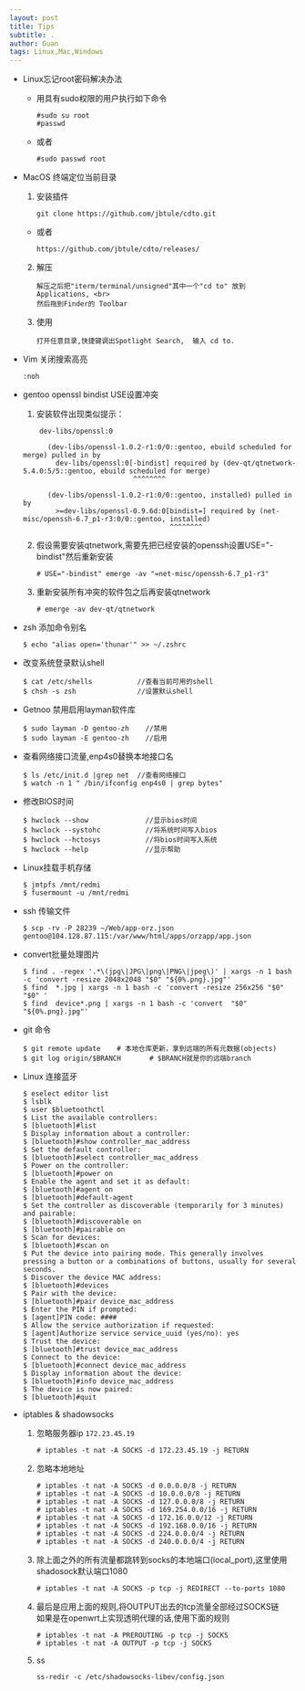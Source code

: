 ```yaml
---
layout: post
title: Tips
subtitle: .
author: Guan
tags: Linux,Mac,Windows
---
```


- Linux忘记root密码解决办法
    - 用具有sudo权限的用户执行如下命令
        ```
        #sudo su root
        #passwd
        ```
    - 或者
        ```
        #sudo passwd root
        ```

- MacOS 终端定位当前目录
    1. 安装插件
         ```
         git clone https://github.com/jbtule/cdto.git
         ```
    -  或者 
         ```
         https://github.com/jbtule/cdto/releases/
         ```
    2. 解压
         ```
         解压之后把"iterm/terminal/unsigned"其中一个"cd to" 放到Applications, <br>
         然后拖到Finder的 Toolbar
         ```
    
    3. 使用
          ```
          打开任意目录,快捷键调出Spotlight Search,  输入 cd to.
          ```
    
- Vim 关闭搜索高亮
    ```
    :noh
    ```
    
- gentoo openssl bindist USE设置冲突
    1. 安装软件出现类似提示：
    ```
        dev-libs/openssl:0
    
          (dev-libs/openssl-1.0.2-r1:0/0::gentoo, ebuild scheduled for merge) pulled in by
            dev-libs/openssl:0[-bindist] required by (dev-qt/qtnetwork-5.4.0:5/5::gentoo, ebuild scheduled for merge)
                               ^^^^^^^^                                                                                                                 
    
          (dev-libs/openssl-1.0.2-r1:0/0::gentoo, installed) pulled in by
            >=dev-libs/openssl-0.9.6d:0[bindist=] required by (net-misc/openssh-6.7_p1-r3:0/0::gentoo, installed)
                                        ^^^^^^^^          
    ```
    2. 假设需要安装qtnetwork,需要先把已经安装的openssh设置USE="-bindist"然后重新安装
        ```
        # USE="-bindist" emerge -av "=net-misc/openssh-6.7_p1-r3"
        ```
    3. 重新安装所有冲突的软件包之后再安装qtnetwork
        ```
        # emerge -av dev-qt/qtnetwork
        ```
    
- zsh 添加命令别名
    ```
    $ echo "alias open='thunar'" >> ~/.zshrc
    ```
- 改变系统登录默认shell
    ```
    $ cat /etc/shells           //查看当前可用的shell
    $ chsh -s zsh               //设置默认shell
    ```
- Getnoo 禁用启用layman软件库
    ```
    $ sudo layman -D gentoo-zh    //禁用
    $ sudo layman -E gentoo-zh    //启用
    ```
- 查看网络接口流量,enp4s0替换本地接口名
    ```
    $ ls /etc/init.d |grep net  //查看网络接口
    $ watch -n 1 " /bin/ifconfig enp4s0 | grep bytes"
    ```
- 修改BIOS时间
    ```
    $ hwclock --show              //显示bios时间
    $ hwclock --systohc           //将系统时间写入bios
    $ hwclock --hctosys           //将bios时间写入系统
    $ hwclock --help              //显示帮助
    ```
- Linux挂载手机存储
    ```
    $ jmtpfs /mnt/redmi
    $ fusermount -u /mnt/redmi
    ```

- ssh 传输文件
    ```
    $ scp -rv -P 28239 ~/Web/app-orz.json gentoo@104.128.87.115:/var/www/html/apps/orzapp/app.json
    ```
- convert批量处理图片
    ```
    $ find . -regex '.*\(jpg\|JPG\|png\|PNG\|jpeg\)' | xargs -n 1 bash -c 'convert -resize 2048x2048 "$0" "${0%.png}.jpg"'
    $ find  *.jpg | xargs -n 1 bash -c 'convert -resize 256x256 "$0" "$0" '
    $ find  device*.png | xargs -n 1 bash -c 'convert  "$0" "${0%.png}.jpg"'
    ```
- git 命令
    ```
    $ git remote update    # 本地仓库更新，拿到远端的所有元数据(objects)
    $ git log origin/$BRANCH       # $BRANCH就是你的远端branch

    ```
- Linux 连接蓝牙
    ```
    $ eselect editor list 
    $ lsblk
    $ user $bluetoothctl
    $ List the available controllers:
    $ [bluetooth]#list
    $ Display information about a controller:
    $ [bluetooth]#show controller_mac_address
    $ Set the default controller:
    $ [bluetooth]#select controller_mac_address
    $ Power on the controller:
    $ [bluetooth]#power on
    $ Enable the agent and set it as default:
    $ [bluetooth]#agent on
    $ [bluetooth]#default-agent
    $ Set the controller as discoverable (temporarily for 3 minutes) and pairable:
    $ [bluetooth]#discoverable on
    $ [bluetooth]#pairable on
    $ Scan for devices:
    $ [bluetooth]#scan on
    $ Put the device into pairing mode. This generally involves pressing a button or a combinations of buttons, usually for several seconds.
    $ Discover the device MAC address:
    $ [bluetooth]#devices
    $ Pair with the device:
    $ [bluetooth]#pair device_mac_address
    $ Enter the PIN if prompted:
    $ [agent]PIN code: ####
    $ Allow the service authorization if requested:
    $ [agent]Authorize service service_uuid (yes/no): yes
    $ Trust the device:
    $ [bluetooth]#trust device_mac_address
    $ Connect to the device:
    $ [bluetooth]#connect device_mac_address
    $ Display information about the device:
    $ [bluetooth]#info device_mac_address
    $ The device is now paired:
    $ [bluetooth]#quit

    ```
- iptables & shadowsocks 

    1. 忽略服务器ip `172.23.45.19`
        ```
        # iptables -t nat -A SOCKS -d 172.23.45.19 -j RETURN
        ```
    2. 忽略本地地址
        ```
        # iptables -t nat -A SOCKS -d 0.0.0.0/8 -j RETURN
        # iptables -t nat -A SOCKS -d 10.0.0.0/8 -j RETURN
        # iptables -t nat -A SOCKS -d 127.0.0.0/8 -j RETURN
        # iptables -t nat -A SOCKS -d 169.254.0.0/16 -j RETURN
        # iptables -t nat -A SOCKS -d 172.16.0.0/12 -j RETURN
        # iptables -t nat -A SOCKS -d 192.168.0.0/16 -j RETURN
        # iptables -t nat -A SOCKS -d 224.0.0.0/4 -j RETURN
        # iptables -t nat -A SOCKS -d 240.0.0.0/4 -j RETURN
        ```
    3. 除上面之外的所有流量都跳转到socks的本地端口(local_port),这里使用shadosock默认端口1080
        ```
        # iptables -t nat -A SOCKS -p tcp -j REDIRECT --to-ports 1080
        ```
    4. 最后是应用上面的规则,将OUTPUT出去的tcp流量全部经过SOCKS链
       <br>如果是在openwrt上实现透明代理的话,使用下面的规则
        ```
        # iptables -t nat -A PREROUTING -p tcp -j SOCKS
        # iptables -t nat -A OUTPUT -p tcp -j SOCKS
        ```

    5. ss 
        ```
        ss-redir -c /etc/shadowsocks-libev/config.json
        ```
